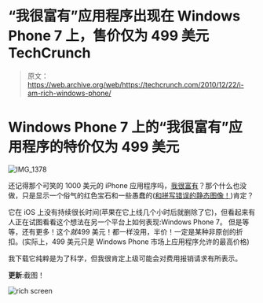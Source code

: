# “我很富有”应用程序出现在 Windows Phone 7 上，售价仅为 499 美元 TechCrunch

> 原文：<https://web.archive.org/web/https://techcrunch.com/2010/12/22/i-am-rich-windows-phone/>

# Windows Phone 7 上的“我很富有”应用程序的特价仅为 499 美元

![](img/92cc5eaa2a852ed68192dabbc9b01c05.png "IMG_1378")

还记得那个可笑的 1000 美元的 iPhone 应用程序吗，[我很富有](https://web.archive.org/web/20221006175108/http://www.crunchgear.com/2008/08/06/i-am-rich-iphone-app-costs-1000/)？那个什么也没做，只是显示一个俗气的红色宝石和一些愚蠢的([和拼写错误的静态图像！](https://web.archive.org/web/20221006175108/http://www.mobilecrunch.com/2010/12/22/i-am-rich-windows-phone-7/affirmation/))肯定？

它在 iOS 上没有持续很长时间(苹果在它上线几个小时后就删除了它)，但看起来有人正在试图看看这个想法在另一个平台上如何表现:Windows Phone 7。
 但是等等，还有更多！这个*就*499 美元！都一样没用，半价！一定是某种非原创的折扣。(实际上，499 美元只是 Windows Phone 市场上应用程序允许的最高价格)

我下载它纯粹是为了科学，但我很肯定上级可能会对费用报销请求有所表示。

**更新**:截图！

![](img/02074725845c8d64f12c06806706acd1.png "rich screen")